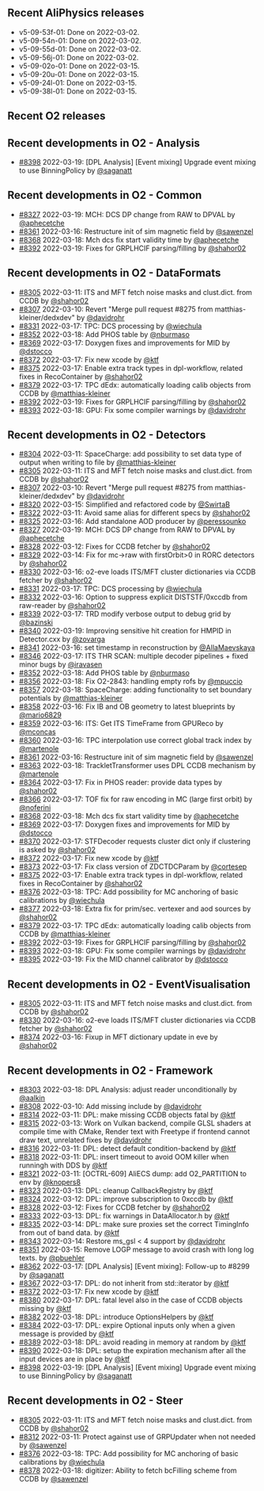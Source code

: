 ## Recent AliPhysics releases
- v5-09-53f-01: Done on 2022-03-02.
- v5-09-54n-01: Done on 2022-03-02.
- v5-09-55d-01: Done on 2022-03-02.
- v5-09-56j-01: Done on 2022-03-02.
- v5-09-02o-01: Done on 2022-03-15.
- v5-09-20u-01: Done on 2022-03-15.
- v5-09-24l-01: Done on 2022-03-15.
- v5-09-38l-01: Done on 2022-03-15.
## Recent O2 releases
## Recent developments in O2 - Analysis
- [\#8398](https://github.com/AliceO2Group/AliceO2/pull/8398) 2022-03-19: [DPL Analysis] [Event mixing] Upgrade event mixing to use BinningPolicy by [@saganatt](https://github.com/saganatt)
## Recent developments in O2 - Common
- [\#8327](https://github.com/AliceO2Group/AliceO2/pull/8327) 2022-03-19: MCH: DCS DP change from RAW to DPVAL by [@aphecetche](https://github.com/aphecetche)
- [\#8361](https://github.com/AliceO2Group/AliceO2/pull/8361) 2022-03-16: Restructure init of sim magnetic field by [@sawenzel](https://github.com/sawenzel)
- [\#8368](https://github.com/AliceO2Group/AliceO2/pull/8368) 2022-03-18: Mch dcs fix start validity time by [@aphecetche](https://github.com/aphecetche)
- [\#8392](https://github.com/AliceO2Group/AliceO2/pull/8392) 2022-03-19: Fixes for GRPLHCIF parsing/filling by [@shahor02](https://github.com/shahor02)
## Recent developments in O2 - DataFormats
- [\#8305](https://github.com/AliceO2Group/AliceO2/pull/8305) 2022-03-11: ITS and MFT fetch noise masks and clust.dict. from CCDB by [@shahor02](https://github.com/shahor02)
- [\#8307](https://github.com/AliceO2Group/AliceO2/pull/8307) 2022-03-10: Revert "Merge pull request #8275 from matthias-kleiner/dedxdev" by [@davidrohr](https://github.com/davidrohr)
- [\#8331](https://github.com/AliceO2Group/AliceO2/pull/8331) 2022-03-17: TPC: DCS processing by [@wiechula](https://github.com/wiechula)
- [\#8352](https://github.com/AliceO2Group/AliceO2/pull/8352) 2022-03-18: Add PHOS table by [@nburmaso](https://github.com/nburmaso)
- [\#8369](https://github.com/AliceO2Group/AliceO2/pull/8369) 2022-03-17: Doxygen fixes and improvements for MID by [@dstocco](https://github.com/dstocco)
- [\#8372](https://github.com/AliceO2Group/AliceO2/pull/8372) 2022-03-17: Fix new xcode by [@ktf](https://github.com/ktf)
- [\#8375](https://github.com/AliceO2Group/AliceO2/pull/8375) 2022-03-17: Enable extra track types in dpl-workflow, related fixes in RecoContainer by [@shahor02](https://github.com/shahor02)
- [\#8379](https://github.com/AliceO2Group/AliceO2/pull/8379) 2022-03-17: TPC dEdx: automatically loading calib objects from CCDB by [@matthias-kleiner](https://github.com/matthias-kleiner)
- [\#8392](https://github.com/AliceO2Group/AliceO2/pull/8392) 2022-03-19: Fixes for GRPLHCIF parsing/filling by [@shahor02](https://github.com/shahor02)
- [\#8393](https://github.com/AliceO2Group/AliceO2/pull/8393) 2022-03-18: GPU: Fix some compiler warnings by [@davidrohr](https://github.com/davidrohr)
## Recent developments in O2 - Detectors
- [\#8304](https://github.com/AliceO2Group/AliceO2/pull/8304) 2022-03-11: SpaceCharge: add possibility to set data type of output when writing to file by [@matthias-kleiner](https://github.com/matthias-kleiner)
- [\#8305](https://github.com/AliceO2Group/AliceO2/pull/8305) 2022-03-11: ITS and MFT fetch noise masks and clust.dict. from CCDB by [@shahor02](https://github.com/shahor02)
- [\#8307](https://github.com/AliceO2Group/AliceO2/pull/8307) 2022-03-10: Revert "Merge pull request #8275 from matthias-kleiner/dedxdev" by [@davidrohr](https://github.com/davidrohr)
- [\#8320](https://github.com/AliceO2Group/AliceO2/pull/8320) 2022-03-15: Simplified and refactored code by [@SwirtaB](https://github.com/SwirtaB)
- [\#8322](https://github.com/AliceO2Group/AliceO2/pull/8322) 2022-03-11: Avoid same alias for different specs by [@shahor02](https://github.com/shahor02)
- [\#8325](https://github.com/AliceO2Group/AliceO2/pull/8325) 2022-03-16: Add standalone AOD producer by [@peressounko](https://github.com/peressounko)
- [\#8327](https://github.com/AliceO2Group/AliceO2/pull/8327) 2022-03-19: MCH: DCS DP change from RAW to DPVAL by [@aphecetche](https://github.com/aphecetche)
- [\#8328](https://github.com/AliceO2Group/AliceO2/pull/8328) 2022-03-12: Fixes for CCDB fetcher by [@shahor02](https://github.com/shahor02)
- [\#8329](https://github.com/AliceO2Group/AliceO2/pull/8329) 2022-03-14: Fix for mc->raw with firstOrbit>0 in RORC detectors by [@shahor02](https://github.com/shahor02)
- [\#8330](https://github.com/AliceO2Group/AliceO2/pull/8330) 2022-03-16: o2-eve loads ITS/MFT cluster dictionaries via CCDB fetcher by [@shahor02](https://github.com/shahor02)
- [\#8331](https://github.com/AliceO2Group/AliceO2/pull/8331) 2022-03-17: TPC: DCS processing by [@wiechula](https://github.com/wiechula)
- [\#8332](https://github.com/AliceO2Group/AliceO2/pull/8332) 2022-03-16: Option to suppress explicit DISTSTF/0xccdb from raw-reader by [@shahor02](https://github.com/shahor02)
- [\#8339](https://github.com/AliceO2Group/AliceO2/pull/8339) 2022-03-17: TRD modify verbose output to debug grid by [@bazinski](https://github.com/bazinski)
- [\#8340](https://github.com/AliceO2Group/AliceO2/pull/8340) 2022-03-19: Improving sensitive hit creation for HMPID in Detector.cxx by [@zovarga](https://github.com/zovarga)
- [\#8341](https://github.com/AliceO2Group/AliceO2/pull/8341) 2022-03-16: set timestamp in reconstruction by [@AllaMaevskaya](https://github.com/AllaMaevskaya)
- [\#8346](https://github.com/AliceO2Group/AliceO2/pull/8346) 2022-03-17: ITS THR SCAN: multiple decoder pipelines + fixed minor bugs by [@iravasen](https://github.com/iravasen)
- [\#8352](https://github.com/AliceO2Group/AliceO2/pull/8352) 2022-03-18: Add PHOS table by [@nburmaso](https://github.com/nburmaso)
- [\#8356](https://github.com/AliceO2Group/AliceO2/pull/8356) 2022-03-18: Fix O2-2843: handling empty rofs by [@mpuccio](https://github.com/mpuccio)
- [\#8357](https://github.com/AliceO2Group/AliceO2/pull/8357) 2022-03-18: SpaceCharge: adding functionality to set boundary potentials by [@matthias-kleiner](https://github.com/matthias-kleiner)
- [\#8358](https://github.com/AliceO2Group/AliceO2/pull/8358) 2022-03-16: Fix IB and OB geometry to latest blueprints by [@mario6829](https://github.com/mario6829)
- [\#8359](https://github.com/AliceO2Group/AliceO2/pull/8359) 2022-03-16: ITS: Get ITS TimeFrame from GPUReco by [@mconcas](https://github.com/mconcas)
- [\#8360](https://github.com/AliceO2Group/AliceO2/pull/8360) 2022-03-16: TPC interpolation use correct global track index by [@martenole](https://github.com/martenole)
- [\#8361](https://github.com/AliceO2Group/AliceO2/pull/8361) 2022-03-16: Restructure init of sim magnetic field by [@sawenzel](https://github.com/sawenzel)
- [\#8363](https://github.com/AliceO2Group/AliceO2/pull/8363) 2022-03-18: TrackletTransformer uses DPL CCDB mechanism by [@martenole](https://github.com/martenole)
- [\#8364](https://github.com/AliceO2Group/AliceO2/pull/8364) 2022-03-17: Fix in PHOS reader: provide data types by [@shahor02](https://github.com/shahor02)
- [\#8366](https://github.com/AliceO2Group/AliceO2/pull/8366) 2022-03-17: TOF fix for raw encoding in MC (large first orbit) by [@noferini](https://github.com/noferini)
- [\#8368](https://github.com/AliceO2Group/AliceO2/pull/8368) 2022-03-18: Mch dcs fix start validity time by [@aphecetche](https://github.com/aphecetche)
- [\#8369](https://github.com/AliceO2Group/AliceO2/pull/8369) 2022-03-17: Doxygen fixes and improvements for MID by [@dstocco](https://github.com/dstocco)
- [\#8370](https://github.com/AliceO2Group/AliceO2/pull/8370) 2022-03-17: STFDecoder requests cluster dict only if clustering is asked by [@shahor02](https://github.com/shahor02)
- [\#8372](https://github.com/AliceO2Group/AliceO2/pull/8372) 2022-03-17: Fix new xcode by [@ktf](https://github.com/ktf)
- [\#8373](https://github.com/AliceO2Group/AliceO2/pull/8373) 2022-03-17: Fix class version of ZDCTDCParam by [@cortesep](https://github.com/cortesep)
- [\#8375](https://github.com/AliceO2Group/AliceO2/pull/8375) 2022-03-17: Enable extra track types in dpl-workflow, related fixes in RecoContainer by [@shahor02](https://github.com/shahor02)
- [\#8376](https://github.com/AliceO2Group/AliceO2/pull/8376) 2022-03-18: TPC: Add possibility for MC anchoring of basic calibrations by [@wiechula](https://github.com/wiechula)
- [\#8377](https://github.com/AliceO2Group/AliceO2/pull/8377) 2022-03-18: Extra fix for prim/sec. vertexer and aod sources by [@shahor02](https://github.com/shahor02)
- [\#8379](https://github.com/AliceO2Group/AliceO2/pull/8379) 2022-03-17: TPC dEdx: automatically loading calib objects from CCDB by [@matthias-kleiner](https://github.com/matthias-kleiner)
- [\#8392](https://github.com/AliceO2Group/AliceO2/pull/8392) 2022-03-19: Fixes for GRPLHCIF parsing/filling by [@shahor02](https://github.com/shahor02)
- [\#8393](https://github.com/AliceO2Group/AliceO2/pull/8393) 2022-03-18: GPU: Fix some compiler warnings by [@davidrohr](https://github.com/davidrohr)
- [\#8395](https://github.com/AliceO2Group/AliceO2/pull/8395) 2022-03-19: Fix the MID channel calibrator by [@dstocco](https://github.com/dstocco)
## Recent developments in O2 - EventVisualisation
- [\#8305](https://github.com/AliceO2Group/AliceO2/pull/8305) 2022-03-11: ITS and MFT fetch noise masks and clust.dict. from CCDB by [@shahor02](https://github.com/shahor02)
- [\#8330](https://github.com/AliceO2Group/AliceO2/pull/8330) 2022-03-16: o2-eve loads ITS/MFT cluster dictionaries via CCDB fetcher by [@shahor02](https://github.com/shahor02)
- [\#8374](https://github.com/AliceO2Group/AliceO2/pull/8374) 2022-03-16: Fixup in MFT dictionary update in eve by [@shahor02](https://github.com/shahor02)
## Recent developments in O2 - Framework
- [\#8303](https://github.com/AliceO2Group/AliceO2/pull/8303) 2022-03-18: DPL Analysis: adjust reader unconditionally by [@aalkin](https://github.com/aalkin)
- [\#8308](https://github.com/AliceO2Group/AliceO2/pull/8308) 2022-03-10: Add missing include by [@davidrohr](https://github.com/davidrohr)
- [\#8314](https://github.com/AliceO2Group/AliceO2/pull/8314) 2022-03-11: DPL: make missing CCDB objects fatal by [@ktf](https://github.com/ktf)
- [\#8315](https://github.com/AliceO2Group/AliceO2/pull/8315) 2022-03-13: Work on Vulkan backend, compile GLSL shaders at compile time with CMake, Render text with Freetype if frontend cannot draw text, unrelated fixes by [@davidrohr](https://github.com/davidrohr)
- [\#8316](https://github.com/AliceO2Group/AliceO2/pull/8316) 2022-03-11: DPL: detect default condition-backend by [@ktf](https://github.com/ktf)
- [\#8318](https://github.com/AliceO2Group/AliceO2/pull/8318) 2022-03-11: DPL: insert timeout to avoid OOM killer when runningh with DDS by [@ktf](https://github.com/ktf)
- [\#8321](https://github.com/AliceO2Group/AliceO2/pull/8321) 2022-03-11: [OCTRL-609] AliECS dump: add O2_PARTITION to env by [@knopers8](https://github.com/knopers8)
- [\#8323](https://github.com/AliceO2Group/AliceO2/pull/8323) 2022-03-13: DPL: cleanup CallbackRegistry by [@ktf](https://github.com/ktf)
- [\#8324](https://github.com/AliceO2Group/AliceO2/pull/8324) 2022-03-12: DPL: improve subscription to 0xccdb by [@ktf](https://github.com/ktf)
- [\#8328](https://github.com/AliceO2Group/AliceO2/pull/8328) 2022-03-12: Fixes for CCDB fetcher by [@shahor02](https://github.com/shahor02)
- [\#8333](https://github.com/AliceO2Group/AliceO2/pull/8333) 2022-03-13: DPL: fix warnings in DataAllocator.h by [@ktf](https://github.com/ktf)
- [\#8335](https://github.com/AliceO2Group/AliceO2/pull/8335) 2022-03-14: DPL: make sure proxies set the correct TimingInfo from out of band data. by [@ktf](https://github.com/ktf)
- [\#8343](https://github.com/AliceO2Group/AliceO2/pull/8343) 2022-03-14: Restore ms_gsl < 4 support by [@davidrohr](https://github.com/davidrohr)
- [\#8351](https://github.com/AliceO2Group/AliceO2/pull/8351) 2022-03-15: Remove LOGP message to avoid crash with long log texts. by [@pbuehler](https://github.com/pbuehler)
- [\#8362](https://github.com/AliceO2Group/AliceO2/pull/8362) 2022-03-17: [DPL Analysis] [Event mixing]: Follow-up to #8299 by [@saganatt](https://github.com/saganatt)
- [\#8367](https://github.com/AliceO2Group/AliceO2/pull/8367) 2022-03-17: DPL: do not inherit from std::iterator by [@ktf](https://github.com/ktf)
- [\#8372](https://github.com/AliceO2Group/AliceO2/pull/8372) 2022-03-17: Fix new xcode by [@ktf](https://github.com/ktf)
- [\#8380](https://github.com/AliceO2Group/AliceO2/pull/8380) 2022-03-17: DPL: fatal level also in the case of CCDB objects missing by [@ktf](https://github.com/ktf)
- [\#8382](https://github.com/AliceO2Group/AliceO2/pull/8382) 2022-03-18: DPL: introduce OptionsHelpers by [@ktf](https://github.com/ktf)
- [\#8384](https://github.com/AliceO2Group/AliceO2/pull/8384) 2022-03-17: DPL: expire Optional inputs only when a given message is provided by [@ktf](https://github.com/ktf)
- [\#8389](https://github.com/AliceO2Group/AliceO2/pull/8389) 2022-03-18: DPL: avoid reading in memory at random by [@ktf](https://github.com/ktf)
- [\#8390](https://github.com/AliceO2Group/AliceO2/pull/8390) 2022-03-18: DPL: setup the expiration mechanism after all the input devices are in place by [@ktf](https://github.com/ktf)
- [\#8398](https://github.com/AliceO2Group/AliceO2/pull/8398) 2022-03-19: [DPL Analysis] [Event mixing] Upgrade event mixing to use BinningPolicy by [@saganatt](https://github.com/saganatt)
## Recent developments in O2 - Steer
- [\#8305](https://github.com/AliceO2Group/AliceO2/pull/8305) 2022-03-11: ITS and MFT fetch noise masks and clust.dict. from CCDB by [@shahor02](https://github.com/shahor02)
- [\#8312](https://github.com/AliceO2Group/AliceO2/pull/8312) 2022-03-11: Protect against use of GRPUpdater when not needed by [@sawenzel](https://github.com/sawenzel)
- [\#8376](https://github.com/AliceO2Group/AliceO2/pull/8376) 2022-03-18: TPC: Add possibility for MC anchoring of basic calibrations by [@wiechula](https://github.com/wiechula)
- [\#8378](https://github.com/AliceO2Group/AliceO2/pull/8378) 2022-03-18: digitizer: Ability to fetch bcFilling scheme from CCDB by [@sawenzel](https://github.com/sawenzel)

